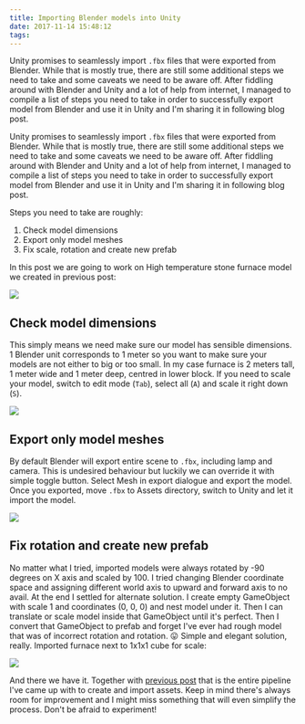 ```yaml
---
title: Importing Blender models into Unity
date: 2017-11-14 15:48:12
tags:
---
```


Unity promises to seamlessly import `.fbx` files that were exported from Blender. While that is mostly true, there are still some additional steps we need to take and some caveats we need to be aware off. After fiddling around with Blender and Unity and a lot of help from internet, I managed to compile a list of steps you need to take in order to successfully export model from Blender and use it in Unity and I'm sharing it in following blog post.

<!-- more -->

Unity promises to seamlessly import `.fbx` files that were exported from Blender. While that is mostly true, there are still some additional steps we need to take and some caveats we need to be aware off. After fiddling around with Blender and Unity and a lot of help from internet, I managed to compile a list of steps you need to take in order to successfully export model from Blender and use it in Unity and I'm sharing it in following blog post.

Steps you need to take are roughly:

1. Check model dimensions
2. Export only model meshes
3. Fix scale, rotation and create new prefab

In this post we are going to work on High temperature stone furnace model we created in previous post:

![](HTSF_furnace.png)

## Check model dimensions

This simply means we need make sure our model has sensible dimensions. 1 Blender unit corresponds to 1 meter so you want to make sure your models are not either to big or too small. In my case furnace is 2 meters tall, 1 meter wide and 1 meter deep, centred in lower block. If you need to scale your model, switch to edit mode (`Tab`), select all (`A`) and scale it right down (`S`).

![](HTSF_wireframe.png)

## Export only model meshes

By default Blender will export entire scene to `.fbx`, including lamp and camera. This is undesired behaviour but luckily we can override it with simple toggle button. Select Mesh in export dialogue and export the model. Once you exported, move `.fbx` to Assets directory, switch to Unity and let it import the model.

![](HTSF_export.png)

## Fix rotation and create new prefab

No matter what I tried, imported models were always rotated by -90 degrees on X axis and scaled by 100. I tried changing Blender coordinate space and assigning different world axis to upward and forward axis to no avail. At the end I settled for alternate solution. I create empty GameObject with scale 1 and coordinates (0, 0, 0) and nest model under it. Then I can translate or scale model inside that GameObject until it's perfect. Then I convert that GameObject to prefab and forget I've ever had rough model that was of incorrect rotation and rotation. 😛 Simple and elegant solution, really. Imported furnace next to 1x1x1 cube for scale:

![](HTSF_imported.png)

And there we have it. Together with [previous post](/2017/11/13/Texturing-and-UV-mapping) that is the entire pipeline I've came up with to create and import assets. Keep in mind there's always room for improvement and I might miss something that will even simplify the process. Don't be afraid to experiment!
